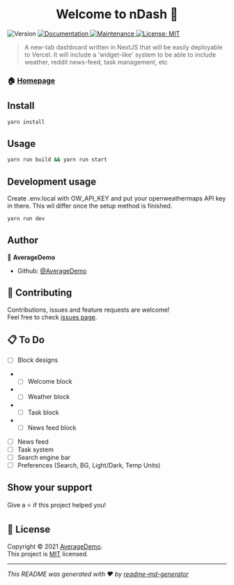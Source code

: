 <h1 align="center">Welcome to nDash 👋</h1>
<p>
  <img alt="Version" src="https://img.shields.io/badge/version-0.1.0-blue.svg?cacheSeconds=2592000" />
  <a href="https://github.com/AverageDemo/nDash#readme" target="_blank">
    <img alt="Documentation" src="https://img.shields.io/badge/documentation-yes-brightgreen.svg" />
  </a>
  <a href="https://github.com/AverageDemo/nDash/graphs/commit-activity" target="_blank">
    <img alt="Maintenance" src="https://img.shields.io/badge/Maintained%3F-yes-green.svg" />
  </a>
  <a href="https://github.com/AverageDemo/nDash/blob/master/LICENSE" target="_blank">
    <img alt="License: MIT" src="https://img.shields.io/github/license/AverageDemo/nDash" />
  </a>
</p>

> A new-tab dashboard written in NextJS that will be easily deployable to Vercel. It will include a 'widget-like' system to be able to include weather, reddit news-feed, task management, etc

### 🏠 [Homepage](https://github.com/AverageDemo/nDash#readme)

## Install

```sh
yarn install
```

## Usage

```sh
yarn run build && yarn run start
```

## Development usage

Create .env.local with OW_API_KEY and put your openweathermaps API key in there.
This wil differ once the setup method is finished.

```sh
yarn run dev
```

## Author

👤 **AverageDemo**

- Github: [@AverageDemo](https://github.com/AverageDemo)

## 🤝 Contributing

Contributions, issues and feature requests are welcome!<br />Feel free to check [issues page](https://github.com/AverageDemo/nDash/issues).

## 📋 To Do

- [ ] Block designs
- - [ ] Welcome block
- - [ ] Weather block
- - [ ] Task block
- - [ ] News feed block
- [ ] News feed
- [ ] Task system
- [ ] Search engine bar
- [ ] Preferences (Search, BG, Light/Dark, Temp Units)

## Show your support

Give a ⭐️ if this project helped you!

## 📝 License

Copyright © 2021 [AverageDemo](https://github.com/AverageDemo).<br />
This project is [MIT](https://github.com/AverageDemo/nDash/blob/master/LICENSE) licensed.

---

_This README was generated with ❤️ by [readme-md-generator](https://github.com/kefranabg/readme-md-generator)_
